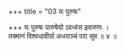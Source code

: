 +++
title = "03 यः पुरुषः"

+++
यः पुरुषः पारुषेयो ऽवध्वंस इवारुणः ।  
तक्मानं विश्वधावीर्या अधराञ्चं परा सुव ॥ ४ ॥